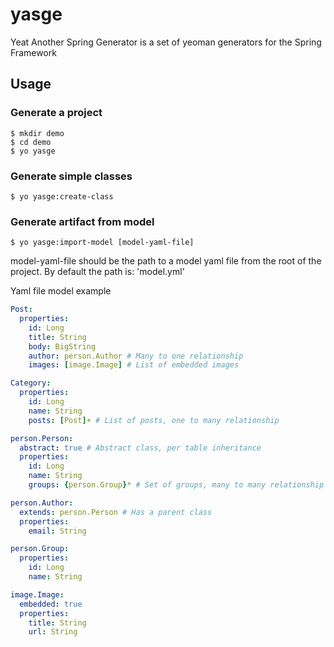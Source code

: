 # yasge

Yeat Another Spring Generator is a set of yeoman generators for the Spring Framework

## Usage

### Generate a project

```
$ mkdir demo
$ cd demo
$ yo yasge
```

### Generate simple classes

```
$ yo yasge:create-class
```

### Generate artifact from model

```
$ yo yasge:import-model [model-yaml-file]
```

model-yaml-file should be the path to a model yaml file from the root of the project. By default the path is: 'model.yml'

Yaml file model example

```yaml
Post:
  properties:
    id: Long
    title: String
    body: BigString
    author: person.Author # Many to one relationship
    images: [image.Image] # List of embedded images

Category:
  properties:
    id: Long
    name: String
    posts: [Post]+ # List of posts, one to many relationship

person.Person:
  abstract: true # Abstract class, per table inheritance
  properties:
    id: Long
    name: String
    groups: {person.Group}* # Set of groups, many to many relationship

person.Author:
  extends: person.Person # Has a parent class
  properties:
    email: String

person.Group:
  properties:
    id: Long
    name: String

image.Image:
  embedded: true
  properties:
    title: String
    url: String
```
